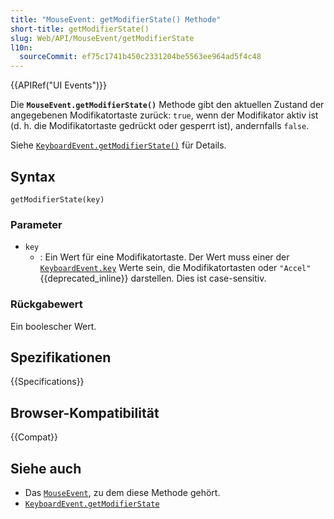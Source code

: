 ```yaml
---
title: "MouseEvent: getModifierState() Methode"
short-title: getModifierState()
slug: Web/API/MouseEvent/getModifierState
l10n:
  sourceCommit: ef75c1741b450c2331204be5563ee964ad5f4c48
---
```


{{APIRef("UI Events")}}

Die **`MouseEvent.getModifierState()`** Methode gibt den aktuellen Zustand der angegebenen Modifikatortaste zurück: `true`, wenn der Modifikator aktiv ist (d. h. die Modifikatortaste gedrückt oder gesperrt ist), andernfalls `false`.

Siehe [`KeyboardEvent.getModifierState()`](/de/docs/Web/API/KeyboardEvent/getModifierState) für Details.

## Syntax

```js-nolint
getModifierState(key)
```

### Parameter

- `key`
  - : Ein Wert für eine Modifikatortaste.
    Der Wert muss einer der [`KeyboardEvent.key`](/de/docs/Web/API/KeyboardEvent/key) Werte sein, die Modifikatortasten oder `"Accel"` {{deprecated_inline}} darstellen.
    Dies ist case-sensitiv.

### Rückgabewert

Ein boolescher Wert.

## Spezifikationen

{{Specifications}}

## Browser-Kompatibilität

{{Compat}}

## Siehe auch

- Das [`MouseEvent`](/de/docs/Web/API/MouseEvent), zu dem diese Methode gehört.
- [`KeyboardEvent.getModifierState`](/de/docs/Web/API/KeyboardEvent/getModifierState)
